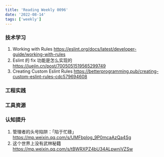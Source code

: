 ```yaml
---
title: 'Reading Weekly 0096'
date: '2022-08-14'
tags: ['weekly']
---
```


### 技术学习

1. Working with Rules https://eslint.org/docs/latest/developer-guide/working-with-rules
2. Eslint 的 fix 功能是怎么实现的 https://juejin.cn/post/7005051519565299749
3. Creating Custom Eslint Rules https://betterprogramming.pub/creating-custom-eslint-rules-cdc579694608

### 工程实践

### 工具资源

### 认知提升

1. 管理者的头号陷阱：「陷于忙碌」 https://mp.weixin.qq.com/s/UMFbplog_9P0mcaAzQa4Sg
2. 这个世界上没有武林秘籍 https://mp.weixin.qq.com/s/tBWRXPZ4bU34ALpwnjVZSw
